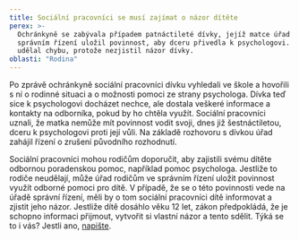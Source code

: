 ```yaml
---
title: Sociální pracovníci se musí zajímat o názor dítěte
perex: >-
  Ochránkyně se zabývala případem patnáctileté dívky, jejíž matce úřad ve
  správním řízení uložil povinnost, aby dceru přivedla k psychologovi. Úřad ale
  udělal chybu, protože nezjistil názor dívky.
oblasti: "Rodina"
---
```


<div></div><div></div><p>Po zprávě ochránkyně sociální pracovníci dívku vyhledali ve škole a hovořili s ní o rodinné situaci a o možnosti pomoci ze strany psychologa. Dívka teď sice k psychologovi docházet nechce, ale dostala veškeré informace a kontakty na odborníka, pokud by ho chtěla využít. Sociální pracovníci uznali, že matka nemůže mít povinnost vodit svoji, dnes již šestnáctiletou, dceru k psychologovi proti její vůli. Na základě rozhovoru s dívkou úřad zahájil řízení o zrušení původního rozhodnutí.</p><p>Sociální pracovníci mohou rodičům doporučit, aby zajistili svému dítěte odbornou poradenskou pomoc, například pomoc psychologa. Jestliže to rodiče neudělají, může úřad rodičům ve správním řízení uložit povinnost využít odborné pomoci pro dítě. V případě, že se o této povinnosti vede na úřadě správní řízení, měli by o tom sociální pracovníci dítě informovat a zjistit jeho názor. Jestliže dítě dosáhlo věku 12 let, zákon předpokládá, že je schopno informaci přijmout, vytvořit si vlastní názor a tento sdělit. Týká se to i vás? Jestli ano, <a href="jak-se-na-ochrance-obratit/">napište</a>.</p></div>
